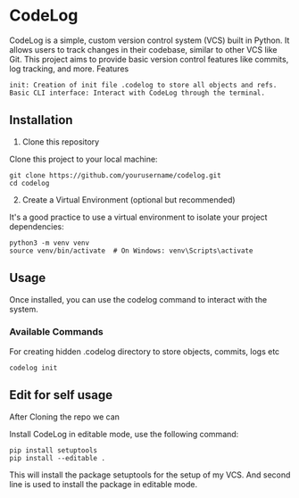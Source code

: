 # CodeLog

CodeLog is a simple, custom version control system (VCS) built in Python. It allows users to track changes in their codebase, similar to other VCS like Git. This project aims to provide basic version control features like commits, log tracking, and more.
Features

    init: Creation of init file .codelog to store all objects and refs.
    Basic CLI interface: Interact with CodeLog through the terminal.

## Installation
1. Clone this repository

Clone this project to your local machine:

```console
git clone https://github.com/yourusername/codelog.git
cd codelog
```

2. Create a Virtual Environment (optional but recommended)

It's a good practice to use a virtual environment to isolate your project dependencies:

```console
python3 -m venv venv
source venv/bin/activate  # On Windows: venv\Scripts\activate
```



## Usage

Once installed, you can use the codelog command to interact with the system.

### Available Commands

For creating hidden .codelog directory to store objects, commits, logs etc
```console
codelog init
```




## Edit for self usage

After Cloning the repo we can

Install CodeLog in editable mode, use the following command:

```console
pip install setuptools
pip install --editable .
```

This will install the package setuptools for the setup of my VCS.
And second line is used to install the package in editable mode.

